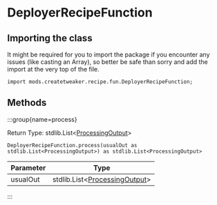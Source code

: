 # DeployerRecipeFunction

## Importing the class

It might be required for you to import the package if you encounter any issues (like casting an Array), so better be safe than sorry and add the import at the very top of the file.
```zenscript
import mods.createtweaker.recipe.fun.DeployerRecipeFunction;
```


## Methods

:::group{name=process}

Return Type: stdlib.List&lt;[ProcessingOutput](/mods/CreateTweaker/ProcessingOutput)&gt;

```zenscript
DeployerRecipeFunction.process(usualOut as stdlib.List<ProcessingOutput>) as stdlib.List<ProcessingOutput>
```

| Parameter |                                    Type                                     |
|-----------|-----------------------------------------------------------------------------|
| usualOut  | stdlib.List&lt;[ProcessingOutput](/mods/CreateTweaker/ProcessingOutput)&gt; |


:::


